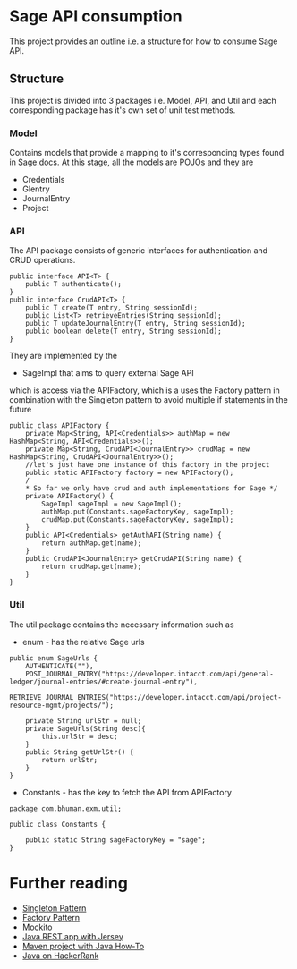 # Sage API consumption

This project provides an outline i.e. a structure for how to consume Sage API.

## Structure
This project is divided into 3 packages i.e. Model, API, and Util and each corresponding package has it's own set of unit test methods.

### Model 
Contains models that provide a mapping to it's corresponding types found in [Sage docs]. At this stage, all the models are POJOs and they are 

- Credentials 
- Glentry 
- JournalEntry 
- Project 

### API
The API package consists of generic interfaces for authentication and CRUD operations. 

```
public interface API<T> {	
	public T authenticate();	
}
public interface CrudAPI<T> {
	public T create(T entry, String sessionId);
	public List<T> retrieveEntries(String sessionId); 
	public T updateJournalEntry(T entry, String sessionId);
	public boolean delete(T entry, String sessionId);
}
```
They are implemented by the 
- SageImpl that aims to query external Sage API

which is access via the APIFactory, which is a uses the Factory pattern in combination with the Singleton pattern to avoid multiple if statements in the future 

```
public class APIFactory {
	private Map<String, API<Credentials>> authMap = new HashMap<String, API<Credentials>>();
	private Map<String, CrudAPI<JournalEntry>> crudMap = new HashMap<String, CrudAPI<JournalEntry>>();
	//let's just have one instance of this factory in the project
	public static APIFactory factory = new APIFactory();
	/
	* So far we only have crud and auth implementations for Sage */
	private APIFactory() {
		SageImpl sageImpl = new SageImpl();
		authMap.put(Constants.sageFactoryKey, sageImpl);
		crudMap.put(Constants.sageFactoryKey, sageImpl);
	}
	public API<Credentials> getAuthAPI(String name) {
		return authMap.get(name);
	}
	public CrudAPI<JournalEntry> getCrudAPI(String name) {
		return crudMap.get(name);
	}
}
```

### Util 
The util package contains the necessary information such as 
- enum - has the relative Sage urls
```
public enum SageUrls {
	AUTHENTICATE(""),
	POST_JOURNAL_ENTRY("https://developer.intacct.com/api/general-ledger/journal-entries/#create-journal-entry"),
	RETRIEVE_JOURNAL_ENTRIES("https://developer.intacct.com/api/project-resource-mgmt/projects/");
	
    private String urlStr = null;
    private SageUrls(String desc){
        this.urlStr = desc;
    }
    public String getUrlStr() {
    	return urlStr;
    }
}
```
- Constants - has the key to fetch the API from APIFactory
```
package com.bhuman.exm.util;

public class Constants {
	
	public static String sageFactoryKey = "sage";	
}

```

# Further reading

- [Singleton Pattern]
- [Factory Pattern]
- [Mockito]
- [Java REST app with Jersey]
- [Maven project with Java How-To]
- [Java on HackerRank]


[Sage docs]: https://developer.intacct.com/api/general-ledger/journal-entries/#create-journal-entry
[Singleton Pattern]: https://refactoring.guru/design-patterns/singleton
[Factory Pattern]: https://www.tutorialspoint.com/design_pattern/factory_pattern.htm
[Mockito]: https://site.mockito.org/
[Java REST app with Jersey]: https://mydaytodo.com/java-restful-backend-for-an-app/
[Maven project with Java How-To]: https://mkyong.com/maven/how-to-create-a-java-project-with-maven/
[Java on HackerRank]: https://mydaytodo.com/java-stack-brackets-hackerrank/


